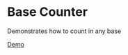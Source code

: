 # Base Counter

Demonstrates how to count in any base

[Demo](https://d3lo92uftxhq1a.cloudfront.net/counter)
